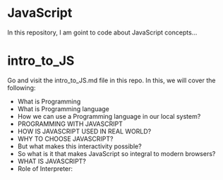 # JavaScript
In this repository, I am goint to code about JavaScript concepts...


# intro_to_JS
Go and visit the intro_to_JS.md file in this repo. In this, we will cover the following:
* What is Programming
* What is Programming language
* How we can use a Programming language in our local system?
* PROGRAMMING WITH JAVASCRIPT
* HOW IS JAVASCRIPT USED IN REAL WORLD?
* WHY TO CHOOSE JAVASCRIPT?
* But what makes this interactivity possible?
* So what is it that makes JavaScript so integral to modern browsers?
* WHAT IS JAVASCRIPT?
* Role of Interpreter:
